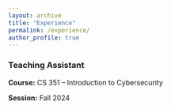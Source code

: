 ```yaml
---
layout: archive
title: "Experience"
permalink: /experience/
author_profile: true
---
```

### Teaching Assistant

**Course:** CS 351 – Introduction to Cybersecurity

**Session:** Fall 2024
